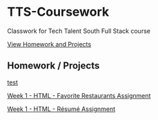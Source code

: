 # TTS-Coursework

Classwork for Tech Talent South Full Stack course

[View Homework and Projects](https://borkstick.github.io/TTS-Coursework/)

## Homework / Projects

[test](/html_test/index.html)

[Week 1 - HTML - Favorite Restaurants Assignment](/html_basics/favorite_restaurants_assignment/index.html)

[Week 1 - HTML - Résumé Assignment](https://borkstick.github.io/html-resume/)
